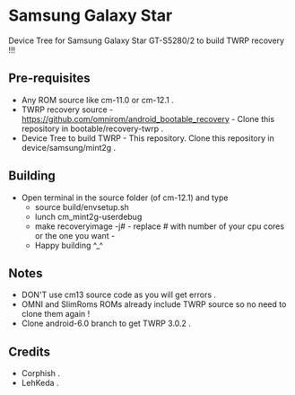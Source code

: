 # Samsung Galaxy Star
Device Tree for Samsung Galaxy Star GT-S5280/2 to build TWRP recovery !!!

## Pre-requisites

* Any ROM source like cm-11.0 or cm-12.1 .
* TWRP recovery source - https://github.com/omnirom/android_bootable_recovery - Clone this repository in bootable/recovery-twrp .
* Device Tree to build TWRP - This repository. Clone this repository in device/samsung/mint2g .

## Building
* Open terminal in the source folder (of cm-12.1) and type 
	* source build/envsetup.sh
	* lunch cm_mint2g-userdebug
	* make recoveryimage -j# - replace # with number of your cpu cores or the one you want -
	* Happy building ^_^

## Notes 
* DON'T use cm13 source code as you will get errors .
* OMNI and SlimRoms ROMs already include TWRP source so no need to clone them again !
* Clone android-6.0 branch to get TWRP 3.0.2  .

## Credits 
* Corphish .
* LehKeda .




